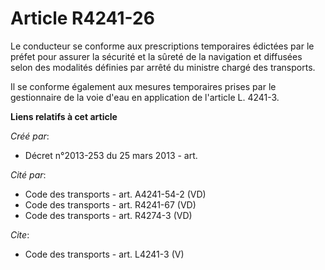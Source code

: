# Article R4241-26

Le conducteur se conforme aux prescriptions temporaires édictées par le préfet pour assurer la sécurité et la sûreté de la
navigation et diffusées selon des modalités définies par arrêté du ministre chargé des transports. 

Il se conforme également aux mesures temporaires prises par le gestionnaire de la voie d'eau en application de l'article L.
4241-3.

**Liens relatifs à cet article**

_Créé par_:

  - Décret n°2013-253 du 25 mars 2013 - art.

_Cité par_:

  - Code des transports - art. A4241-54-2 (VD)
  - Code des transports - art. R4241-67 (VD)
  - Code des transports - art. R4274-3 (VD)

_Cite_:

  - Code des transports - art. L4241-3 (V)
